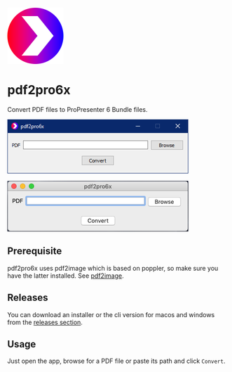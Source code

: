 ![app icon](src/main/icons/linux/128.png)

# pdf2pro6x
Convert PDF files to ProPresenter 6 Bundle files.

![screenshot windows](screenshots/screenshot_win.png)

![screenshot mac](screenshots/screenshot_mac.png)

## Prerequisite
pdf2pro6x uses pdf2image which is based on poppler, so make sure you have the latter installed. See
[pdf2image](https://github.com/Belval/pdf2image#how-to-install).

## Releases
You can download an installer or the cli version for macos and windows from the
[releases section](https://github.com/P1zz4br0etch3n/pdf2pro6x/releases).

## Usage
Just open the app, browse for a PDF file or paste its path and click `Convert`.